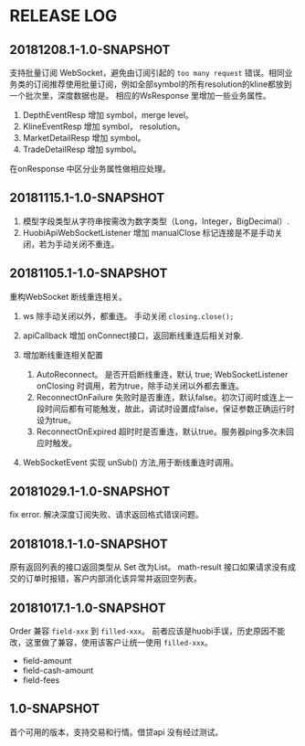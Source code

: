 # RELEASE LOG

## 20181208.1-1.0-SNAPSHOT
支持批量订阅 WebSocket，避免由订阅引起的 `too many request` 错误。相同业务类的订阅推荐使用批量订阅，例如全部symbol的所有resolution的kline都放到一个批次里，深度数据也是。
相应的WsResponse 里增加一些业务属性。

1. DepthEventResp 增加 symbol，merge level。
2. KlineEventResp 增加 symbol， resolution。
3. MarketDetailResp 增加 symbol。
4. TradeDetailResp 增加 symbol。

在onResponse 中区分业务属性做相应处理。

## 20181115.1-1.0-SNAPSHOT

1. 模型字段类型从字符串按需改为数字类型（Long，Integer，BigDecimal）.
2. HuobiApiWebSocketListener 增加 manualClose 标记连接是不是手动关闭，若为手动关闭不重连。

## 20181105.1-1.0-SNAPSHOT

重构WebSocket 断线重连相关。

1. ws 除手动关闭以外，都重连。 手动关闭 `closing.close();`
2. apiCallback 增加 onConnect接口，返回断线重连后相关对象.
3. 增加断线重连相关配置
   1. AutoReconnect。
   是否开启断线重连，默认 true; WebSocketListener onClosing 时调用，若为true，除手动关闭以外都去重连。 
   2. ReconnectOnFailure
   失败时是否重连，默认false。初次订阅时或连上一段时间后都有可能触发，故此，调试时设置成false，保证参数正确运行时设为true。
   3. ReconnectOnExpired
   超时时是否重连，默认true。服务器ping多次未回应时触发。
   
4. WebSocketEvent 实现 unSub() 方法,用于断线重连时调用。

## 20181029.1-1.0-SNAPSHOT
fix error.  解决深度订阅失败、请求返回格式错误问题。

## 20181018.1-1.0-SNAPSHOT

原有返回列表的接口返回类型从 Set 改为List。
math-result 接口如果请求没有成交的订单时报错，客户内部消化该异常并返回空列表。

## 20181017.1-1.0-SNAPSHOT

Order 兼容 `field-xxx` 到 `filled-xxx`。 前者应该是huobi手误，历史原因不能改，这里做了兼容，使用该客户让统一使用 `filled-xxx`。

- field-amount
- field-cash-amount
- field-fees

## 1.0-SNAPSHOT

首个可用的版本，支持交易和行情。借贷api 没有经过测试。
